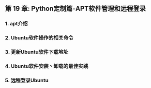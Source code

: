 ## 第 19 章: Python定制篇-APT软件管理和远程登录

### 1. apt介绍

### 2. Ubuntu软件操作的相关命令

### 3. 更新Ubuntu软件下载地址

### 4. Ubuntu软件安装丶卸载的最佳实践

### 5. 远程登录Ubuntu
